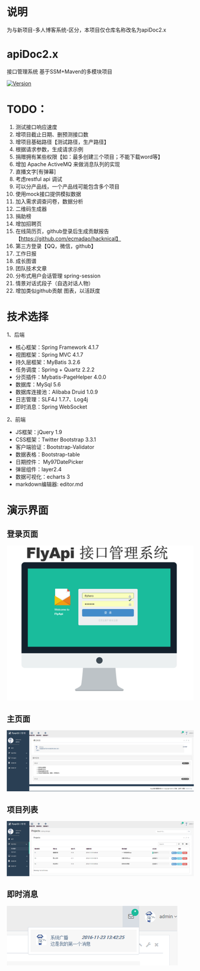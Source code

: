 # 说明
为与新项目-多人博客系统-区分，本项目仅仓库名称改名为apiDoc2.x

# apiDoc2.x
接口管理系统 基于SSM+Maven的多模块项目

[![Version](https://img.shields.io/badge/version-2.x-green.svg)](https://github.com/flyhero/apiDoc2.x)


# TODO：
1. 测试接口响应速度
2. 增项目截止日期、删预测接口数
3. 增项目基础路径【测试路径，生产路径】
4. 根据请求参数，生成请求示例
5. 捐赠拥有某些权限【如：最多创建三个项目；不能下载word等】
6. 增加 Apache ActiveMQ 来做消息队列的实现
7. 直播文字[有弹幕]
8. 考虑restful api 调试
9. 可以分产品线，一个产品线可能包含多个项目
10. 使用mock接口提供模拟数据
11. 加入需求调查问卷，数据分析
12. 二维码生成器
13. 捐助榜
14. 增加招聘页
15. 在线简历页，github登录后生成贡献报告【https://github.com/ecmadao/hacknical】
16. 第三方登录【QQ，微信，github】
17. 工作日报
18. 成长图谱
19. 团队技术文章
20. 分布式用户会话管理 spring-session
21. 情景对话式段子（自选对话人物）
22. 增加类似github贡献 图表，以活跃度

# 技术选择
1、后端

- 核心框架：Spring Framework 4.1.7
- 视图框架：Spring MVC 4.1.7
- 持久层框架：MyBatis 3.2.6
- 任务调度：Spring + Quartz 2.2.2
- 分页插件：Mybatis-PageHelper 4.0.0
- 数据库：MySql 5.6
- 数据库连接池：Alibaba Druid 1.0.9
- 日志管理：SLF4J 1.7.7、Log4j
- 即时消息：Spring WebSocket

2、前端

- JS框架：jQuery 1.9
- CSS框架：Twitter Bootstrap 3.3.1
- 客户端验证：Bootstrap-Validator
- 数据表格：Bootstrap-table
- 日期控件： My97DatePicker
- 弹层组件：layer2.4
- 数据可视化：echarts 3
- markdown编辑器: editor.md

# 演示界面
## 登录页面
![登录页面](screenshot/login.png)
## 主页面
![主页面](screenshot/main.png)
## 项目列表
![项目列表](screenshot/project.png)
## 即时消息
![即时消息](screenshot/socket.png)
